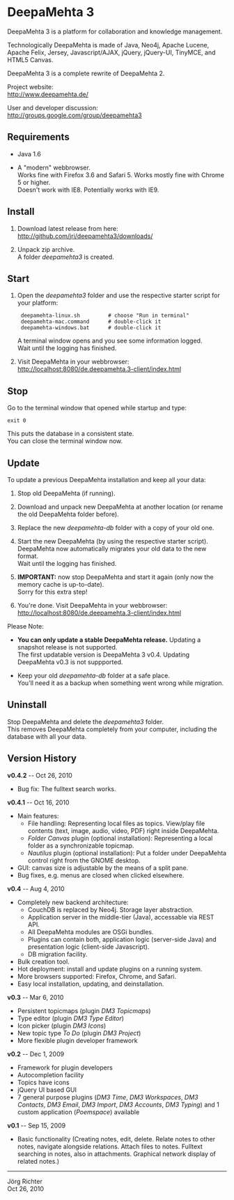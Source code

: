 
DeepaMehta 3
============

DeepaMehta 3 is a platform for collaboration and knowledge management.

Technologically DeepaMehta is made of Java, Neo4j, Apache Lucene, Apache Felix, Jersey, Javascript/AJAX, jQuery, jQuery-UI, TinyMCE, and HTML5 Canvas.

DeepaMehta 3 is a complete rewrite of DeepaMehta 2.

Project website:  
<http://www.deepamehta.de/>

User and developer discussion:  
<http://groups.google.com/group/deepamehta3>


Requirements
------------

* Java 1.6

* A "modern" webbrowser.  
  Works fine with Firefox 3.6 and Safari 5. Works mostly fine with Chrome 5 or higher.  
  Doesn't work with IE8. Potentially works with IE9.


Install
-------

1. Download latest release from here:  
   <http://github.com/jri/deepamehta3/downloads/>

2. Unpack zip archive.  
   A folder *deepamehta3* is created.


Start
-----

1. Open the *deepamehta3* folder and use the respective starter script for your platform:

        deepamehta-linux.sh         # choose "Run in terminal"
        deepamehta-mac.command      # double-click it
        deepamehta-windows.bat      # double-click it

   A terminal window opens and you see some information logged.  
   Wait until the logging has finished.

2. Visit DeepaMehta in your webbrowser:  
   <http://localhost:8080/de.deepamehta.3-client/index.html>


Stop
----

Go to the terminal window that opened while startup and type:

    exit 0

This puts the database in a consistent state.  
You can close the terminal window now.


Update
------

To update a previous DeepaMehta installation and keep all your data:

1. Stop old DeepaMehta (if running).

2. Download and unpack new DeepaMehta at another location (or rename the old DeepaMehta folder before).

3. Replace the new *deepamehta-db* folder with a copy of your old one.

4. Start the new DeepaMehta (by using the respective starter script).  
   DeepaMehta now automatically migrates your old data to the new format.  
   Wait until the logging has finished.

5. **IMPORTANT:** now stop DeepaMehta and start it again (only now the memory cache is up-to-date).  
   Sorry for this extra step!

6. You're done. Visit DeepaMehta in your webbrowser:  
   <http://localhost:8080/de.deepamehta.3-client/index.html>

Please Note:

* **You can only update a stable DeepaMehta release.** Updating a snapshot release is not supported.  
  The first updatable version is DeepaMehta 3 v0.4. Updating DeepaMehta v0.3 is not suppported.

* Keep your old *deepamehta-db* folder at a safe place.  
  You'll need it as a backup when something went wrong while migration.


Uninstall
---------

Stop DeepaMehta and delete the *deepamehta3* folder.  
This removes DeepaMehta completely from your computer, including the database with all your data.


Version History
---------------

**v0.4.2** -- Oct 26, 2010

* Bug fix: The fulltext search works.

**v0.4.1** -- Oct 16, 2010

* Main features:
    * File handling: Representing local files as topics.
      View/play file contents (text, image, audio, video, PDF) right inside DeepaMehta.
    * *Folder Canvas* plugin (optional installation): Representing a local folder as a synchronizable topicmap.
    * *Nautilus* plugin (optional installation): Put a folder under DeepaMehta control right from the GNOME desktop.
* GUI: canvas size is adjustable by the means of a split pane.
* Bug fixes, e.g. menus are closed when clicked elsewhere.

**v0.4** -- Aug 4, 2010

* Completely new backend architecture:
    * CouchDB is replaced by Neo4j. Storage layer abstraction.
    * Application server in the middle-tier (Java), accessable via REST API.
    * All DeepaMehta modules are OSGi bundles.
    * Plugins can contain both, application logic (server-side Java) and presentation logic (client-side Javascript).
    * DB migration facility.
* Bulk creation tool.
* Hot deployment: install and update plugins on a running system.
* More browsers supported: Firefox, Chrome, and Safari.
* Easy local installation, updating, and deinstallation.

**v0.3** -- Mar 6, 2010

* Persistent topicmaps (plugin *DM3 Topicmaps*)
* Type editor (plugin *DM3 Type Editor*)
* Icon picker (plugin *DM3 Icons*)
* New topic type *To Do* (plugin *DM3 Project*)
* More flexible plugin developer framework

**v0.2** -- Dec 1, 2009

* Framework for plugin developers
* Autocompletion facility
* Topics have icons
* jQuery UI based GUI
* 7 general purpose plugins (*DM3 Time*, *DM3 Workspaces*, *DM3 Contacts*, *DM3 Email*, *DM3 Import*, *DM3 Accounts*, *DM3 Typing*) and 1 custom application (*Poemspace*) available

**v0.1** -- Sep 15, 2009

* Basic functionality (Creating notes, edit, delete. Relate notes to other notes, navigate alongside relations. Attach files to notes. Fulltext searching in notes, also in attachments. Graphical network display of related notes.)


------------
Jörg Richter  
Oct 26, 2010
